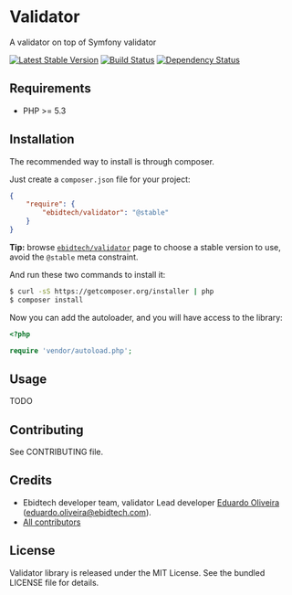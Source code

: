 # Validator #

A validator on top of Symfony validator

[![Latest Stable Version](https://poser.pugx.org/ebidtech/validator/v/stable.png)](https://packagist.org/packages/ebidtech/validator)
 [![Build Status](https://travis-ci.org/ebidtech/validator.png?branch=master)](https://travis-ci.org/ebidtech/validator) [![Dependency Status](https://www.versioneye.com/user/projects/52da5c4cec137510bf000380/badge.png)](https://www.versioneye.com/user/projects/52da5c4cec137510bf000380)

## Requirements ##

* PHP >= 5.3

## Installation ##

The recommended way to install is through composer.

Just create a `composer.json` file for your project:

``` json
{
    "require": {
        "ebidtech/validator": "@stable"
    }
}
```

**Tip:** browse [`ebidtech/validator`](https://packagist.org/packages/ebidtech/validator) page to choose a stable version to use, avoid the `@stable` meta constraint.

And run these two commands to install it:

```bash
$ curl -sS https://getcomposer.org/installer | php
$ composer install
```

Now you can add the autoloader, and you will have access to the library:

```php
<?php

require 'vendor/autoload.php';
```

## Usage ##

TODO

## Contributing ##

See CONTRIBUTING file.

## Credits ##

* Ebidtech developer team, validator Lead developer [Eduardo Oliveira](https://github.com/entering) (eduardo.oliveira@ebidtech.com).
* [All contributors](https://github.com/ebidtech/validator/contributors)

## License ##

Validator library is released under the MIT License. See the bundled LICENSE file for details.

